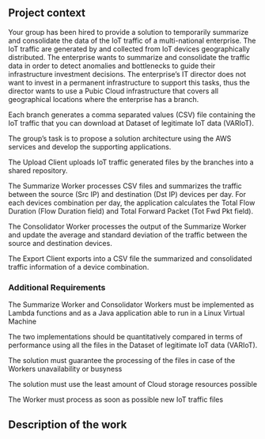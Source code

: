 ## Project context 

Your group has been hired to provide a solution to temporarily summarize and consolidate the data of the IoT traffic of a multi-national enterprise. The IoT traffic are generated by and collected from IoT devices geographically distributed. The enterprise wants to summarize and consolidate the traffic data in order to detect anomalies and bottlenecks to guide their infrastructure investment decisions. The enterprise’s IT director does not want to invest in a permanent infrastructure to support this tasks, thus the director wants to use a Pubic Cloud infrastructure that covers all geographical locations where the enterprise has a branch.

Each branch generates a comma separated values (CSV) file containing the IoT traffic that you can download at Dataset of legitimate IoT data (VARIoT).

The group’s task is to propose a solution architecture using the AWS services and develop the supporting applications.

The Upload Client uploads IoT traffic generated files by the branches into a shared repository.

The Summarize Worker processes CSV files and summarizes the traffic between the source (Src IP) and destination (Dst IP) devices per day. For each devices combination per day, the application calculates the Total Flow Duration (Flow Duration field) and Total Forward Packet (Tot Fwd Pkt field).

The Consolidator Worker processes the output of the Summarize Worker and update the average and standard deviation of the traffic between the source and destination devices.

The Export Client exports into a CSV file the summarized and consolidated traffic information of a device combination.

### Additional Requirements
The Summarize Worker and Consolidator Workers must be implemented as Lambda functions and as a Java application able to run in a Linux Virtual Machine

The two implementations should be quantitatively compared in terms of performance using all the files in the Dataset of legitimate IoT data (VARIoT).

The solution must guarantee the processing of the files in case of the Workers unavailability or busyness

The solution must use the least amount of Cloud storage resources possible

The Worker must process as soon as possible new IoT traffic files

## Description of the work